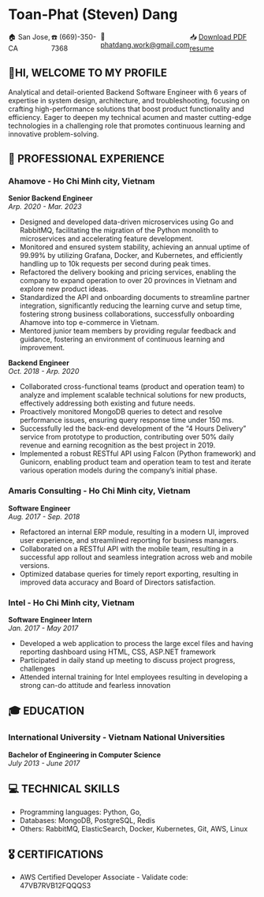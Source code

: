 # Toan-Phat (Steven) Dang



<div style="display: flex; justify-content: space-between;">
    <span>🏠 San Jose, CA</span>
    <span>☎️ (669)-350-7368</span>
    <span>📨 <a href="mailto:phatdang.work@gmail.com">phatdang.work@gmail.com</a></span>
    <span>📥 <a href="https://tinyurl.com/toanphatdang"> Download PDF resume </a></span>
</div>

## 🤘HI, WELCOME TO MY PROFILE

Analytical and detail-oriented Backend Software Engineer with 6 years of expertise in system design, architecture, and troubleshooting, focusing on crafting high-performance solutions that boost product functionality and efficiency. Eager to deepen my technical acumen and master cutting-edge technologies in a challenging role that promotes continuous learning and innovative problem-solving.

## 💼 PROFESSIONAL EXPERIENCE

### Ahamove - Ho Chi Minh city, Vietnam

**Senior Backend Engineer**<br>
*Arp. 2020 - Mar. 2023*

- Designed and developed data-driven microservices using Go and RabbitMQ, facilitating the migration of the Python monolith to microservices and accelerating feature development.
- Monitored and ensured system stability, achieving an annual uptime of 99.99% by utilizing Grafana, Docker, and Kubernetes, and efficiently handling up to 10k requests per second during peak times.
- Refactored the delivery booking and pricing services, enabling the company to expand operation to over 20 provinces in Vietnam and explore new product ideas.
- Standardized the API and onboarding documents to streamline partner integration, significantly reducing the learning curve and setup time, fostering strong business collaborations, successfully onboarding Ahamove into top e-commerce in Vietnam.
- Mentored junior team members by providing regular feedback and guidance, fostering an environment of continuous learning and improvement.


**Backend Engineer**<br>
*Oct. 2018 - Arp. 2020*

- Collaborated cross-functional teams (product and operation team) to analyze and implement scalable technical solutions for new products, effectively addressing both existing and future needs.
- Proactively monitored MongoDB queries to detect and resolve performance issues, ensuring query response time under 150 ms.
- Successfully led the back-end development of the “4 Hours Delivery” service from prototype to production, contributing over 50% daily revenue and earning recognition as the best project in 2019.
- Implemented a robust RESTful API using Falcon (Python framework) and Gunicorn, enabling product team and operation team to test and iterate various operation models during the company’s initial phase.

### Amaris Consulting - Ho Chi Minh city, Vietnam

**Software Engineer**<br>
*Aug. 2017 - Sep. 2018*

- Refactored an internal ERP module, resulting in a modern UI, improved user experience, and streamlined reporting for business managers.
- Collaborated on a RESTful API with the mobile team, resulting in a successful app rollout and seamless integration across web and mobile versions.
- Optimized database queries for timely report exporting, resulting in improved data accuracy and Board of Directors satisfaction.


### Intel - Ho Chi Minh city, Vietnam
**Software Engineer Intern**<br>
*Jan. 2017 - May 2017*

- Developed a web application to process the large excel files and having reporting dashboard using HTML, CSS, ASP.NET framework
- Participated in daily stand up meeting to discuss project progress, challenges 
- Attended internal training for Intel employees resulting in developing a strong can-do attitude and fearless innovation

## 🎓 EDUCATION

### International University - Vietnam National Universities

**Bachelor of Engineering in Computer Science**<br>
*July 2013 - June 2017*

## 💻 TECHNICAL SKILLS

- Programming languages: Python, Go, 
- Databases: MongoDB, PostgreSQL, Redis
- Others: RabbitMQ, ElasticSearch, Docker, Kubernetes, Git, AWS, Linux
  
## 🎖️ CERTIFICATIONS

- AWS Certified Developer Associate - Validate code: 47VB7RVB12FQQQS3
